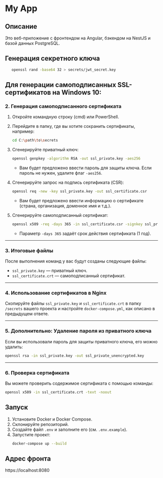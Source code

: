 # My App

## Описание
Это веб-приложение с фронтендом на Angular, бэкендом на NestJS и базой данных PostgreSQL.

## Генерация секретного ключа
```bash
   openssl rand -base64 32 > secrets/jwt_secret.key
```

## Для генерации самоподписанных SSL-сертификатов на Windows 10:

### 2. **Генерация самоподписанного сертификата**
1. Откройте командную строку (cmd) или PowerShell.
2. Перейдите в папку, где вы хотите сохранить сертификаты, например:
   ```bash
   cd C:\path\to\secrets
   ```
3. Сгенерируйте приватный ключ:
   ```bash
   openssl genpkey -algorithm RSA -out ssl_private.key -aes256
   ```
   - Вам будет предложено ввести пароль для защиты ключа. Если пароль не нужен, удалите флаг `-aes256`.

4. Сгенерируйте запрос на подпись сертификата (CSR):
   ```bash
   openssl req -new -key ssl_private.key -out ssl_certificate.csr
   ```
   - Вам будет предложено ввести информацию о сертификате (страна, организация, доменное имя и т.д.).

5. Сгенерируйте самоподписанный сертификат:
   ```bash
   openssl x509 -req -days 365 -in ssl_certificate.csr -signkey ssl_private.key -out ssl_certificate.crt
   ```
   - Параметр `-days 365` задаёт срок действия сертификата (1 год).

---

### 3. **Итоговые файлы**
После выполнения команд у вас будут созданы следующие файлы:
- `ssl_private.key` — приватный ключ.
- `ssl_certificate.crt` — самоподписанный сертификат.

---

### 4. **Использование сертификатов в Nginx**
Скопируйте файлы `ssl_private.key` и `ssl_certificate.crt` в папку `/secrets` вашего проекта и настройте `docker-compose.yml`, как описано в предыдущем ответе.

---

### 5. **Дополнительно: Удаление пароля из приватного ключа**
Если вы использовали пароль для защиты приватного ключа, его можно удалить:
```bash
openssl rsa -in ssl_private.key -out ssl_private_unencrypted.key
```

---

### 6. **Проверка сертификата**
Вы можете проверить содержимое сертификата с помощью команды:
```bash
openssl x509 -in ssl_certificate.crt -text -noout
```

## Запуск
1. Установите Docker и Docker Compose.
2. Склонируйте репозиторий.
3. Создайте файл `.env` и заполните его (см. `.env.example`).
4. Запустите проект:
   ```bash
   docker-compose up --build

## Адрес фронта

https://localhost:8080